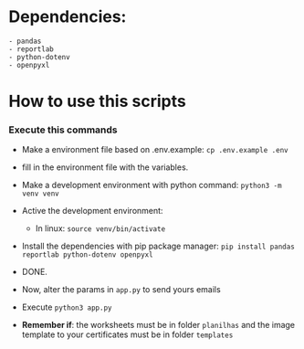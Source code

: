 # Dependencies:

    - pandas
    - reportlab
    - python-dotenv
    - openpyxl

# How to use this scripts
    
### Execute this commands
- Make a environment file based on .env.example:
  ``cp .env.example .env``
- fill in the environment file with the variables.

- Make a development environment with python command:
  ``python3 -m venv venv``
- Active the development environment:
    - In linux:
        ``source venv/bin/activate``
- Install the dependencies with pip package manager:
    ``pip install pandas reportlab python-dotenv openpyxl``
- DONE.
- Now, alter the params in ``app.py`` to send yours emails
- Execute ``python3 app.py``

- **Remember if**: the worksheets must be in folder ``planilhas`` and the image template to your certificates must be in folder ``templates``


